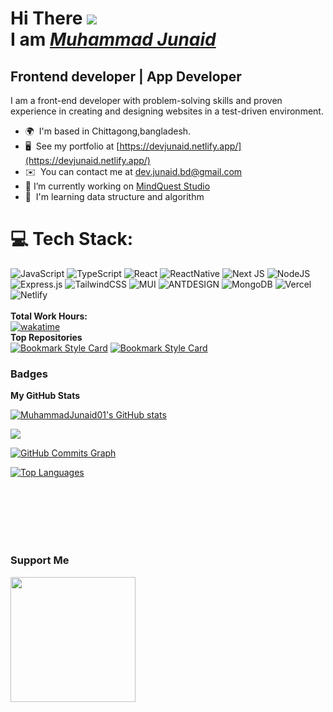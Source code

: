 # Hi There ![](https://user-images.githubusercontent.com/18350557/176309783-0785949b-9127-417c-8b55-ab5a4333674e.gif)</br> I am <a href='https://devjunaid.netlify.app/' blank><i>Muhammad Junaid</i></a>

## Frontend developer |  App Developer

I am a front-end developer with problem-solving skills and proven experience in creating and designing websites in a test-driven environment.

- 🌍  I'm based in Chittagong,bangladesh.
- 🖥️  See my portfolio at [https://devjunaid.netlify.app/](https://devjunaid.netlify.app/)
- ✉️  You can contact me at [dev.junaid.bd@gmail.com](mailto:dev.junaid.bd@gmail.com)
- 🔭 I’m currently working on [MindQuest Studio](https://www.linkedin.com/company/mindqueststudio/)
- 🧠  I'm learning data structure and algorithm

# 💻 Tech Stack:
![JavaScript](https://img.shields.io/badge/javascript-%23323330.svg?style=plastic&logo=javascript&logoColor=%23F7DF1E) ![TypeScript](https://img.shields.io/badge/typescript-%23007ACC.svg?style=plastic&logo=typescript&logoColor=white) ![React](https://img.shields.io/badge/react-%2320232a.svg?style=plastic&logo=react&logoColor=%2361DAFB) ![ReactNative](https://img.shields.io/badge/ReactNative-%2320232a.svg?style=plastic&logo=react&logoColor=%2361DAFB)  ![Next JS](https://img.shields.io/badge/Next-black?style=plastic&logo=next.js&logoColor=white) ![NodeJS](https://img.shields.io/badge/node.js-6DA55F?style=plastic&logo=node.js&logoColor=white) ![Express.js](https://img.shields.io/badge/express.js-%23404d59.svg?style=plastic&logo=express&logoColor=%2361DAFB) ![TailwindCSS](https://img.shields.io/badge/tailwindcss-%2338B2AC.svg?style=plastic&logo=tailwind-css&logoColor=white) ![MUI](https://img.shields.io/badge/MUI-%230081CB.svg?style=plastic&logo=material-ui&logoColor=white) ![ANTDESIGN](https://img.shields.io/badge/ANTDESIGN-%230081CB.svg?style=plastic&logo=ant-design&logoColor=white) ![MongoDB](https://img.shields.io/badge/MongoDB-%234ea94b.svg?style=plastic&logo=mongodb&logoColor=white)  ![Vercel](https://img.shields.io/badge/vercel-%23000000.svg?style=plastic&logo=vercel&logoColor=white)  ![Netlify](https://img.shields.io/badge/netlify-%23000000.svg?style=plastic&logo=netlify&logoColor=#00C7B7) 
<br />
<br /> 
<b>Total Work Hours:</b>
<br /> 
[![wakatime](https://wakatime.com/badge/user/de964d7a-487b-49af-815c-3de33966572b.svg)](https://wakatime.com/@de964d7a-487b-49af-815c-3de33966572b)
<br />
<b>Top Repositories</b>
<br />
[![Bookmark Style Card](https://svg.bookmark.style/api?url=https://github.com/MuhammadJunaid01/NeovoTech)](https://github.com/MuhammadJunaid01/NeovoTech)
[![Bookmark Style Card](https://svg.bookmark.style/api?url=https://github.com/MuhammadJunaid01/geoFenceApp)](https://github.com/MuhammadJunaid01/geoFenceApp)

### Badges

<b>My GitHub Stats</b>

<a href="http://www.github.com/MuhammadJunaid01"><img src="https://github-readme-stats.vercel.app/api?username=MuhammadJunaid01&show_icons=true&hide=&count_private=true&title_color=facc15&text_color=ffffff&icon_color=6366f1&bg_color=1c1917&hide_border=true&show_icons=true" alt="MuhammadJunaid01's GitHub stats" /></a>

<a href="http://www.github.com/MuhammadJunaid01"><img src="https://github-readme-streak-stats.herokuapp.com/?user=MuhammadJunaid01&stroke=ffffff&background=1c1917&ring=facc15&fire=facc15&currStreakNum=ffffff&currStreakLabel=facc15&sideNums=ffffff&sideLabels=ffffff&dates=ffffff&hide_border=true" /></a>

<a href="http://www.github.com/MuhammadJunaid01"><img src="https://activity-graph.herokuapp.com/graph?username=MuhammadJunaid01&bg_color=1c1917&color=ffffff&line=6366f1&point=ffffff&area_color=1c1917&area=true&hide_border=true&custom_title=GitHub%20Commits%20Graph" alt="GitHub Commits Graph" /></a>

<a href="https://github.com/MuhammadJunaid01" align="left"><img src="https://github-readme-stats.vercel.app/api/top-langs/?username=MuhammadJunaid01&langs_count=10&title_color=facc15&text_color=ffffff&icon_color=6366f1&bg_color=1c1917&hide_border=true&locale=en&custom_title=Top%20%Languages" alt="Top Languages" /></a>

<br /><br /><br /><br /><br />


### Support Me

<a href="https://www.buymeacoffee.com/mjunaidbkhn?new=1"><img src="https://cdn.buymeacoffee.com/buttons/v2/default-yellow.png" width="200" /></a>
